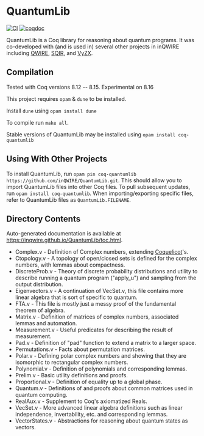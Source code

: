 # QuantumLib

[![CI](https://github.com/inQWIRE/QuantumLib/actions/workflows/coq-action.yml/badge.svg)](https://github.com/inQWIRE/QuantumLib/actions/workflows/coq-action.yml)
[![coqdoc][coqdoc-shield]][coqdoc-link]

[coqdoc-shield]: https://img.shields.io/badge/docs-coqdoc-blue.svg
[coqdoc-link]: https://inqwire.github.io/QuantumLib/toc.html

QuantumLib is a Coq library for reasoning about quantum programs. It was co-developed with (and is used in) several other projects in inQWIRE including [QWIRE](https://github.com/inQWIRE/QWIRE), [SQIR](https://github.com/inQWIRE/SQIR), and [VyZX](https://github.com/inQWIRE/VyZX).

## Compilation

Tested with Coq versions 8.12 -- 8.15.
Experimental on 8.16

This project requires `opam` & `dune` to be installed.

Install `dune` using `opam install dune`

To compile run `make all`.

Stable versions of QuantumLib may be installed using `opam install coq-quantumlib`

## Using With Other Projects

To install QuantumLib, run `opam pin coq-quantumlib https://github.com/inQWIRE/QuantumLib.git`. This should allow you to import QuantumLib files into other Coq files. To pull subsequent updates, run `opam install coq-quantumlib`. When importing/exporting specific files, refer to QuantumLib files as `QuantumLib.FILENAME`.

## Directory Contents

Auto-generated documentation is available at https://inqwire.github.io/QuantumLib/toc.html.

* Complex.v - Definition of Complex numbers, extending [Coquelicot](http://coquelicot.saclay.inria.fr/)'s.
* Ctopology.v - A topology of open/closed sets is defined for the complex numbers, with lemmas about compactness.
* DiscreteProb.v - Theory of discrete probability distributions and utility to describe running a quantum program ("apply_u") and sampling from the output distribution.
* Eigenvectors.v - A continuation of VecSet.v, this file contains more linear algebra that is sort of specific to quantum.
* FTA.v - This file is mostly just a messy proof of the fundamental theorem of algebra.
* Matrix.v - Definition of matrices of complex numbers, associated lemmas and automation.
* Measurement.v - Useful predicates for describing the result of measurement.
* Pad.v - Definition of "pad" function to extend a matrix to a larger space.
* Permutations.v - Facts about permutation matrices.
* Polar.v - Defining polar complex numbers and showing that they are isomorphic to rectangular complex numbers.
* Polynomial.v - Definition of polynomials and corresponding lemmas.
* Prelim.v - Basic utility definitions and proofs.
* Proportional.v - Definition of equality up to a global phase.
* Quantum.v - Definitions of and proofs about common matrices used in quantum computing.
* RealAux.v - Supplement to Coq's axiomatized Reals.
* VecSet.v - More advanced linear algebra definitions such as linear independence, invertability, etc. and corresponding lemmas.
* VectorStates.v - Abstractions for reasoning about quantum states as vectors.
